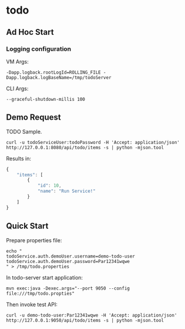 todo
====

## Ad Hoc Start

### Logging configuration

VM Args:

```
-Dapp.logback.rootLogId=ROLLING_FILE -Dapp.logback.logBaseName=/tmp/todoServer
```

CLI Args:

```
--graceful-shutdown-millis 100
```

## Demo Request

TODO Sample.

```
curl -u todoServiceUser:todoPassword -H 'Accept: application/json' http://127.0.0.1:8080/api/todo/items -s | python -mjson.tool
```

Results in:

```js
{
    "items": [
        {
            "id": 10,
            "name": "Run Service!"
        }
    ]
}
```

## Quick Start

Prepare properties file:

```
echo "
todoService.auth.demoUser.username=demo-todo-user
todoService.auth.demoUser.password=Par12341wqwe
" > /tmp/todo.properties
```

In todo-server start application:

```
mvn exec:java -Dexec.args="--port 9050 --config file:///tmp/todo.propties"
```

Then invoke test API:

```
curl -u demo-todo-user:Par12341wqwe -H 'Accept: application/json' http://127.0.0.1:9050/api/todo/items -s | python -mjson.tool
```
